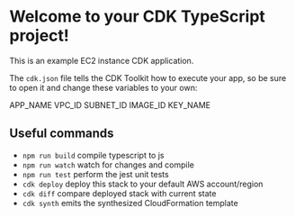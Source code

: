 # Welcome to your CDK TypeScript project!

This is an example EC2 instance CDK application.

The `cdk.json` file tells the CDK Toolkit how to execute your app,
so be sure to open it and change these variables to your own:

APP_NAME
VPC_ID
SUBNET_ID
IMAGE_ID
KEY_NAME

## Useful commands

 * `npm run build`   compile typescript to js
 * `npm run watch`   watch for changes and compile
 * `npm run test`    perform the jest unit tests
 * `cdk deploy`      deploy this stack to your default AWS account/region
 * `cdk diff`        compare deployed stack with current state
 * `cdk synth`       emits the synthesized CloudFormation template
